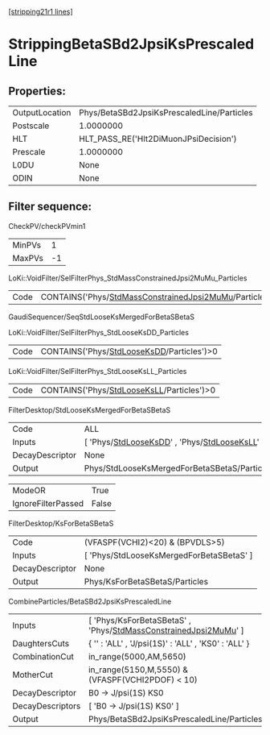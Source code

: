 [[stripping21r1 lines]](./stripping21r1-index)

# StrippingBetaSBd2JpsiKsPrescaledLine

## Properties:

|                |                                            |
|----------------|--------------------------------------------|
| OutputLocation | Phys/BetaSBd2JpsiKsPrescaledLine/Particles |
| Postscale      | 1.0000000                                  |
| HLT            | HLT_PASS_RE('Hlt2DiMuonJPsiDecision')      |
| Prescale       | 1.0000000                                  |
| L0DU           | None                                       |
| ODIN           | None                                       |

## Filter sequence:

CheckPV/checkPVmin1

|        |     |
|--------|-----|
| MinPVs | 1   |
| MaxPVs | -1  |

LoKi::VoidFilter/SelFilterPhys_StdMassConstrainedJpsi2MuMu_Particles

|      |                                                                                                                          |
|------|--------------------------------------------------------------------------------------------------------------------------|
| Code | CONTAINS('Phys/[StdMassConstrainedJpsi2MuMu](./stripping21r1-commonparticles-stdmassconstrainedjpsi2mumu)/Particles')\>0 |

GaudiSequencer/SeqStdLooseKsMergedForBetaSBetaS

LoKi::VoidFilter/SelFilterPhys_StdLooseKsDD_Particles

|      |                                                                                            |
|------|--------------------------------------------------------------------------------------------|
| Code | CONTAINS('Phys/[StdLooseKsDD](./stripping21r1-commonparticles-stdlooseksdd)/Particles')\>0 |

LoKi::VoidFilter/SelFilterPhys_StdLooseKsLL_Particles

|      |                                                                                            |
|------|--------------------------------------------------------------------------------------------|
| Code | CONTAINS('Phys/[StdLooseKsLL](./stripping21r1-commonparticles-stdlooseksll)/Particles')\>0 |

FilterDesktop/StdLooseKsMergedForBetaSBetaS

|                 |                                                                                                                                                 |
|-----------------|-------------------------------------------------------------------------------------------------------------------------------------------------|
| Code            | ALL                                                                                                                                             |
| Inputs          | [ 'Phys/[StdLooseKsDD](./stripping21r1-commonparticles-stdlooseksdd)' , 'Phys/[StdLooseKsLL](./stripping21r1-commonparticles-stdlooseksll)' ] |
| DecayDescriptor | None                                                                                                                                            |
| Output          | Phys/StdLooseKsMergedForBetaSBetaS/Particles                                                                                                    |

|                    |       |
|--------------------|-------|
| ModeOR             | True  |
| IgnoreFilterPassed | False |

FilterDesktop/KsForBetaSBetaS

|                 |                                            |
|-----------------|--------------------------------------------|
| Code            | (VFASPF(VCHI2)\<20) & (BPVDLS\>5)          |
| Inputs          | [ 'Phys/StdLooseKsMergedForBetaSBetaS' ] |
| DecayDescriptor | None                                       |
| Output          | Phys/KsForBetaSBetaS/Particles             |

CombineParticles/BetaSBd2JpsiKsPrescaledLine

|                  |                                                                                                                                  |
|------------------|----------------------------------------------------------------------------------------------------------------------------------|
| Inputs           | [ 'Phys/KsForBetaSBetaS' , 'Phys/[StdMassConstrainedJpsi2MuMu](./stripping21r1-commonparticles-stdmassconstrainedjpsi2mumu)' ] |
| DaughtersCuts    | { '' : 'ALL' , 'J/psi(1S)' : 'ALL' , 'KS0' : 'ALL' }                                                                             |
| CombinationCut   | in_range(5000,AM,5650)                                                                                                           |
| MotherCut        | in_range(5150,M,5550) & (VFASPF(VCHI2PDOF) \< 10)                                                                                |
| DecayDescriptor  | B0 -\> J/psi(1S) KS0                                                                                                             |
| DecayDescriptors | [ 'B0 -\> J/psi(1S) KS0' ]                                                                                                     |
| Output           | Phys/BetaSBd2JpsiKsPrescaledLine/Particles                                                                                       |
